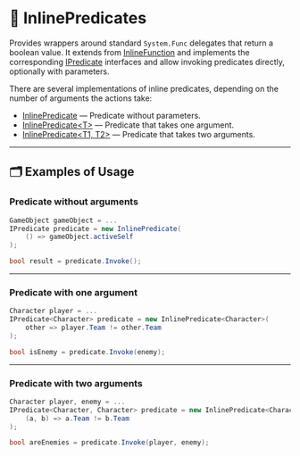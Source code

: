 # 🧩 InlinePredicates

Provides wrappers around standard `System.Func` delegates that return a boolean value. It extends
from [InlineFunction](InlineFunctions.md) and implements the corresponding [IPredicate](IPredicates.md) interfaces and
allow invoking predicates directly, optionally with parameters.

There are several implementations of inline predicates, depending on the number of arguments the actions take:

- [InlinePredicate](InlinePredicate.md) — Predicate without parameters.
- [InlinePredicate&lt;T&gt;](InlinePredicate%601.md) — Predicate that takes one argument.
- [InlinePredicate&lt;T1, T2&gt;](InlinePredicate%602.md) — Predicate that takes two arguments.

---

## 🗂 Examples of Usage

### Predicate without arguments

```csharp
GameObject gameObject = ...
IPredicate predicate = new InlinePredicate(
    () => gameObject.activeSelf
);

bool result = predicate.Invoke();
```

---

### Predicate with one argument

```csharp
Character player = ...
IPredicate<Character> predicate = new InlinePredicate<Character>(
    other => player.Team != other.Team
);

bool isEnemy = predicate.Invoke(enemy);
```

---

### Predicate with two arguments

```csharp
Character player, enemy = ...
IPredicate<Character, Character> predicate = new InlinePredicate<Character, Character>(
    (a, b) => a.Team != b.Team
);

bool areEnemies = predicate.Invoke(player, enemy);
```